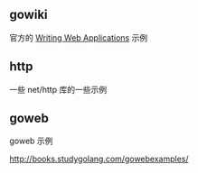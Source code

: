 ## gowiki

官方的 [Writing Web Applications](https://go.dev/doc/articles/wiki/#tmp_0) 示例

## http

一些 net/http 库的一些示例


## goweb

goweb 示例

http://books.studygolang.com/gowebexamples/
